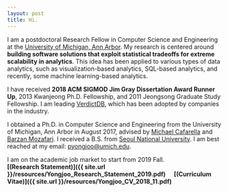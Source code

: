```yaml
---
layout: post
title: Hi.
---
```


I am a postdoctoral Research Fellow in Computer Science and Engineering at the [University of
Michigan, Ann Arbor](http://cse.umich.edu/).
My research is centered around **building software solutions that exploit statistical tradeoffs for extreme scalability in analytics**. This idea has been applied to various types of data analytics, such as visualization-based analytics, SQL-based analytics, and recently, some machine learning-based analytics.

I have received **2018 ACM SIGMOD Jim Gray Dissertation Award Runner Up**, 2013 Kwanjeong Ph.D. Fellowship, and 2011 Jeongsong Graduate Study Fellowship.
I am leading [VerdictDB](http://verdictdb.org/), which has been adopted by companies in the industry.

I obtained a Ph.D. in Computer Science and Engineering from the University of Michigan, Ann Arbor in August 2017, advised by [Michael Cafarella](http://web.eecs.umich.edu/~michjc/) and [Barzan Mozafari](http://web.eecs.umich.edu/~mozafari/).
I received a B.S. from [Seoul National University](https://en.wikipedia.org/wiki/Seoul_National_University).
I am best reached at my email: pyongjoo@umich.edu.

I am on the academic job market to start from 2019 Fall.  
**[(Research Statement)]({{ site.url }}/resources/Yongjoo_Research_Statement_2019.pdf)** &nbsp; &nbsp;
**[(Curriculum Vitae)]({{ site.url }}/resources/Yongjoo_CV_2018_11.pdf)**
